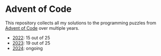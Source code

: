 # Advent of Code

This repository collects all my solutions to the programming puzzles from [Advent of Code](https://adventofcode.com/) over multiple years.

- [2022](2022/): 15 out of 25
- [2023](2023/): 19 out of 25
- [2024](2024/): ongoing
